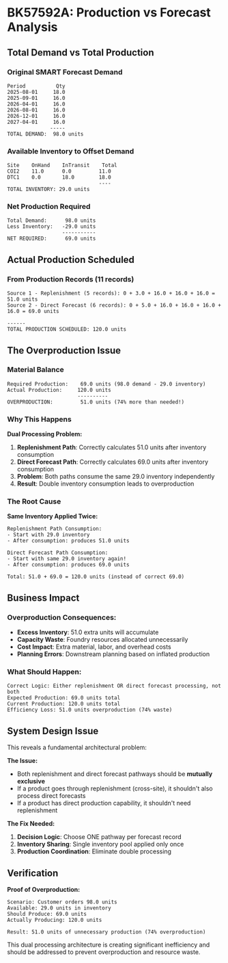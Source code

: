 # BK57592A: Production vs Forecast Analysis

## Total Demand vs Total Production

### Original SMART Forecast Demand
```
Period          Qty
2025-08-01     18.0
2025-09-01     16.0  
2026-04-01     16.0
2026-08-01     16.0
2026-12-01     16.0
2027-04-01     16.0
              -----
TOTAL DEMAND:  98.0 units
```

### Available Inventory to Offset Demand
```
Site    OnHand    InTransit    Total
COI2    11.0      0.0         11.0
DTC1    0.0       18.0        18.0
                              ----
TOTAL INVENTORY: 29.0 units
```

### Net Production Required
```
Total Demand:      98.0 units
Less Inventory:   -29.0 units  
                  -----------
NET REQUIRED:      69.0 units
```

## Actual Production Scheduled

### From Production Records (11 records)
```
Source 1 - Replenishment (5 records): 0 + 3.0 + 16.0 + 16.0 + 16.0 = 51.0 units
Source 2 - Direct Forecast (6 records): 0 + 5.0 + 16.0 + 16.0 + 16.0 + 16.0 = 69.0 units
                                                                                    ------
TOTAL PRODUCTION SCHEDULED: 120.0 units
```

## The Overproduction Issue

### Material Balance
```
Required Production:    69.0 units (98.0 demand - 29.0 inventory)
Actual Production:     120.0 units
                       ----------
OVERPRODUCTION:         51.0 units (74% more than needed!)
```

### Why This Happens

**Dual Processing Problem:**
1. **Replenishment Path**: Correctly calculates 51.0 units after inventory consumption
2. **Direct Forecast Path**: Correctly calculates 69.0 units after inventory consumption  
3. **Problem**: Both paths consume the same 29.0 inventory independently
4. **Result**: Double inventory consumption leads to overproduction

### The Root Cause

**Same Inventory Applied Twice:**
```
Replenishment Path Consumption:
- Start with 29.0 inventory
- After consumption: produces 51.0 units

Direct Forecast Path Consumption:  
- Start with same 29.0 inventory again!
- After consumption: produces 69.0 units

Total: 51.0 + 69.0 = 120.0 units (instead of correct 69.0)
```

## Business Impact

### Overproduction Consequences:
- **Excess Inventory**: 51.0 extra units will accumulate
- **Capacity Waste**: Foundry resources allocated unnecessarily  
- **Cost Impact**: Extra material, labor, and overhead costs
- **Planning Errors**: Downstream planning based on inflated production

### What Should Happen:
```
Correct Logic: Either replenishment OR direct forecast processing, not both
Expected Production: 69.0 units total
Current Production: 120.0 units total
Efficiency Loss: 51.0 units overproduction (74% waste)
```

## System Design Issue

This reveals a fundamental architectural problem:

**The Issue:**
- Both replenishment and direct forecast pathways should be **mutually exclusive**
- If a product goes through replenishment (cross-site), it shouldn't also process direct forecasts
- If a product has direct production capability, it shouldn't need replenishment

**The Fix Needed:**
1. **Decision Logic**: Choose ONE pathway per forecast record
2. **Inventory Sharing**: Single inventory pool applied only once  
3. **Production Coordination**: Eliminate double processing

## Verification

**Proof of Overproduction:**
```
Scenario: Customer orders 98.0 units
Available: 29.0 units in inventory  
Should Produce: 69.0 units
Actually Producing: 120.0 units

Result: 51.0 units of unnecessary production (74% overproduction)
```

This dual processing architecture is creating significant inefficiency and should be addressed to prevent overproduction and resource waste.
